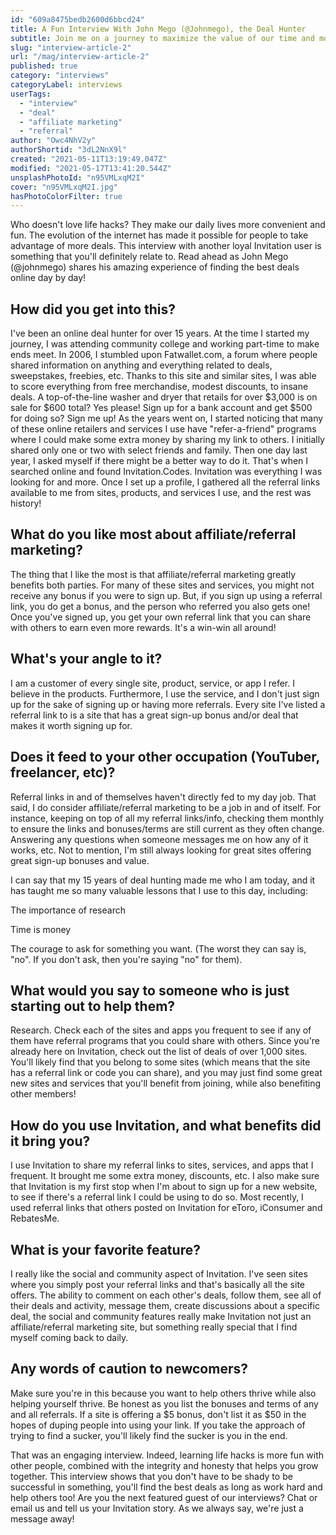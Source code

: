 ```yaml
---
id: "609a8475bedb2600d6bbcd24"
title: A Fun Interview With John Mego (@Johnmego), the Deal Hunter
subtitle: Join me on a journey to maximize the value of our time and money, and even make money while we spend them!
slug: "interview-article-2"
url: "/mag/interview-article-2"
published: true
category: "interviews"
categoryLabel: interviews
userTags:
  - "interview"
  - "deal"
  - "affiliate marketing"
  - "referral"
author: "Owc4NhV2y"
authorShortid: "3dL2NnX9l"
created: "2021-05-11T13:19:49.047Z"
modified: "2021-05-17T13:41:20.544Z"
unsplashPhotoId: "n95VMLxqM2I"
cover: "n95VMLxqM2I.jpg"
hasPhotoColorFilter: true
---
```

Who doesn't love life hacks? They make our daily lives more convenient and fun. The evolution of the internet has made it possible for people to take advantage of more deals. This interview with another loyal Invitation user is something that you'll definitely relate to. Read ahead as John Mego (@johnmego) shares his amazing experience of finding the best deals online day by day!

## **How did you get into this?**

I've been an online deal hunter for over 15 years. At the time I started my journey, I was attending community college and working part-time to make ends meet. In 2006, I stumbled upon Fatwallet.com, a forum where people shared information on anything and everything related to deals, sweepstakes, freebies, etc. Thanks to this site and similar sites, I was able to score everything from free merchandise, modest discounts, to insane deals. A top-of-the-line washer and dryer that retails for over $3,000 is on sale for $600 total? Yes please! Sign up for a bank account and get $500 for doing so? Sign me up! As the years went on, I started noticing that many of these online retailers and services I use have "refer-a-friend" programs where I could make some extra money by sharing my link to others. I initially shared only one or two with select friends and family. Then one day last year, I asked myself if there might be a better way to do it. That's when I searched online and found Invitation.Codes. Invitation was everything I was looking for and more. Once I set up a profile, I gathered all the referral links available to me from sites, products, and services I use, and the rest was history!

## **What do you like most about affiliate/referral marketing?**

The thing that I like the most is that affiliate/referral marketing greatly benefits both parties. For many of these sites and services, you might not receive any bonus if you were to sign up. But, if you sign up using a referral link, you do get a bonus, and the person who referred you also gets one! Once you've signed up, you get your own referral link that you can share with others to earn even more rewards. It's a win-win all around!

## **What's your angle to it?**

I am a customer of every single site, product, service, or app I refer. I believe in the products. Furthermore, I use the service, and I don't just sign up for the sake of signing up or having more referrals. Every site I've listed a referral link to is a site that has a great sign-up bonus and/or deal that makes it worth signing up for.

## **Does it feed to your other occupation (YouTuber, freelancer, etc)?**

Referral links in and of themselves haven't directly fed to my day job. That said, I do consider affiliate/referral marketing to be a job in and of itself. For instance, keeping on top of all my referral links/info, checking them monthly to ensure the links and bonuses/terms are still current as they often change. Answering any questions when someone messages me on how any of it works, etc. Not to mention, I'm still always looking for great sites offering great sign-up bonuses and value.

I can say that my 15 years of deal hunting made me who I am today, and it has taught me so many valuable lessons that I use to this day, including:

The importance of research

Time is money

The courage to ask for something you want. (The worst they can say is, "no". If you don't ask, then you're saying "no" for them).

## **What would you say to someone who is just starting out to help them?**

Research. Check each of the sites and apps you frequent to see if any of them have referral programs that you could share with others. Since you're already here on Invitation, check out the list of deals of over 1,000 sites. You'll likely find that you belong to some sites (which means that the site has a referral link or code you can share), and you may just find some great new sites and services that you'll benefit from joining, while also benefiting other members!

## **How do you use Invitation, and what benefits did it bring you?**

I use Invitation to share my referral links to sites, services, and apps that I frequent. It brought me some extra money, discounts, etc. I also make sure that Invitation is my first stop when I'm about to sign up for a new website, to see if there's a referral link I could be using to do so. Most recently, I used referral links that others posted on Invitation for eToro, iConsumer and RebatesMe.

## **What is your favorite feature?**

I really like the social and community aspect of Invitation. I've seen sites where you simply post your referral links and that's basically all the site offers. The ability to comment on each other's deals, follow them, see all of their deals and activity, message them, create discussions about a specific deal, the social and community features really make Invitation not just an affiliate/referral marketing site, but something really special that I find myself coming back to daily.

## **Any words of caution to newcomers?**

Make sure you're in this because you want to help others thrive while also helping yourself thrive. Be honest as you list the bonuses and terms of any and all referrals. If a site is offering a $5 bonus, don't list it as $50 in the hopes of duping people into using your link. If you take the approach of trying to find a sucker, you'll likely find the sucker is you in the end.

That was an engaging interview. Indeed, learning life hacks is more fun with other people, combined with the integrity and honesty that helps you grow together. This interview shows that you don't have to be shady to be successful in something, you'll find the best deals as long as work hard and help others too! Are you the next featured guest of our interviews? Chat or email us and tell us your Invitation story. As we always say, we're just a message away!